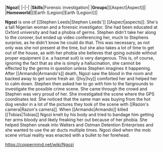 |**Ngozi**|
|-|-|
|**Skills**|Forensic investigation|
|**Groups**|[[Aspect\|Aspect]]|
|**Homeworld**|[[Earth (Legion)\|Earth (Legion)]]|

**Ngozi** is one of [[Stephen Leeds\|Stephen Leeds']] [[Aspect\|aspects]].
She's a tall Nigerian woman and a forensic investigator. She had been educated at Oxford university and had a phobia of germs.
Stephen didn't take her along to the coroner, but ended up video conferencing her, much to Stephens surprise, as he didn't know he could do that. This was necessary, as not only was she not present at the time, but she also takes a lot of time to get out of the house, as with her phobia she believes that going outside without proper equipment (i.e. a hazmat suit) is very dangerous. This is, of course, ignoring the fact that as she is simply a hallucination, she cannot be effected by the germs in question unless Stephen imagines it happening.
After [[Armando\|Armando's]] death, Ngozi saw the blood in the room and backed away to get some fresh air. [[Ivy\|Ivy]] comforted her and helped her to calm down. Stephen then asked her to go with him to the fairgrounds to investigate the possible crime scene.  She came through the crowd and Stephen was very proud of her. She investigated the scene where the GPS coordinates led. She noticed that the same man was buying from the hot dog vendor in a lot of the pictures they took of the scene with [[Razon's camera\|Razon's camera]]. When [[Armando\|Armando]] killed [[Tobias\|Tobias]] Ngozi knelt by his body and tried to bandage him getting her arms bloody and likely freaking her out because of her phobia. She helped Stephen sneak into Walters and Ostman Detention Enterprises and she wanted to use the air ducts multiple times. Ngozi died when the mob scene virtual reality was enacted with a bullet to her forehead.



https://coppermind.net/wiki/Ngozi